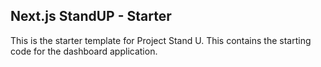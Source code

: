 ## Next.js StandUP - Starter

This is the starter template for Project Stand U. This contains the starting code for the dashboard application.

